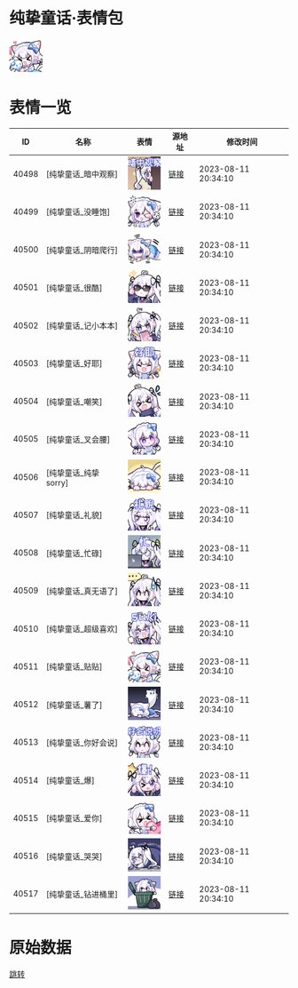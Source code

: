 # 纯挚童话·表情包

<img src="./cover.png" height="60" alt="cover" />

# 表情一览

|ID|名称|表情|源地址|修改时间|
|----|----|----|----|----|
|40498|[纯挚童话_暗中观察]|<img src="./pic/040498_%5B纯挚童话_暗中观察%5D.png" height="60" alt="暗中观察"/>|[链接](https://i0.hdslb.com/bfs/garb/item/905c6d320efdad01eac8553514b43d1a11d91a16.png)|2023-08-11 20:34:10|
|40499|[纯挚童话_没睡饱]|<img src="./pic/040499_%5B纯挚童话_没睡饱%5D.png" height="60" alt="没睡饱"/>|[链接](https://i0.hdslb.com/bfs/garb/item/af538c23373c958d6bba7478ce6fabb6785b89b3.png)|2023-08-11 20:34:10|
|40500|[纯挚童话_阴暗爬行]|<img src="./pic/040500_%5B纯挚童话_阴暗爬行%5D.png" height="60" alt="阴暗爬行"/>|[链接](https://i0.hdslb.com/bfs/garb/item/e75359dde7c3c20a07c85189e4584d769e218a35.png)|2023-08-11 20:34:10|
|40501|[纯挚童话_很酷]|<img src="./pic/040501_%5B纯挚童话_很酷%5D.png" height="60" alt="很酷"/>|[链接](https://i0.hdslb.com/bfs/garb/item/3577f318c4999cc33f6d44f83a06522228a1801f.png)|2023-08-11 20:34:10|
|40502|[纯挚童话_记小本本]|<img src="./pic/040502_%5B纯挚童话_记小本本%5D.png" height="60" alt="记小本本"/>|[链接](https://i0.hdslb.com/bfs/garb/item/59aec294b0168e44a3daac716f225f7cfe373e2e.png)|2023-08-11 20:34:10|
|40503|[纯挚童话_好耶]|<img src="./pic/040503_%5B纯挚童话_好耶%5D.png" height="60" alt="好耶"/>|[链接](https://i0.hdslb.com/bfs/garb/item/443df6079dbc8ea454deeb202d9d2c348d96673d.png)|2023-08-11 20:34:10|
|40504|[纯挚童话_嘲笑]|<img src="./pic/040504_%5B纯挚童话_嘲笑%5D.png" height="60" alt="嘲笑"/>|[链接](https://i0.hdslb.com/bfs/garb/item/4a4b5a7e42050a04d13567683d0abe5a7d0761a8.png)|2023-08-11 20:34:10|
|40505|[纯挚童话_叉会腰]|<img src="./pic/040505_%5B纯挚童话_叉会腰%5D.png" height="60" alt="叉会腰"/>|[链接](https://i0.hdslb.com/bfs/garb/item/6223dc267335cb129a71425cc1951bc6ab82c996.png)|2023-08-11 20:34:10|
|40506|[纯挚童话_纯挚sorry]|<img src="./pic/040506_%5B纯挚童话_纯挚sorry%5D.png" height="60" alt="纯挚sorry"/>|[链接](https://i0.hdslb.com/bfs/garb/item/b37f48875e395628cd188b71e842693e2675394c.png)|2023-08-11 20:34:10|
|40507|[纯挚童话_礼貌]|<img src="./pic/040507_%5B纯挚童话_礼貌%5D.png" height="60" alt="礼貌"/>|[链接](https://i0.hdslb.com/bfs/garb/item/8a993686c154ed298d21096cfd4a28f095396f7b.png)|2023-08-11 20:34:10|
|40508|[纯挚童话_忙碌]|<img src="./pic/040508_%5B纯挚童话_忙碌%5D.png" height="60" alt="忙碌"/>|[链接](https://i0.hdslb.com/bfs/garb/item/2a685d6c3a61eef2a20a927e1d064158f9cd6e69.png)|2023-08-11 20:34:10|
|40509|[纯挚童话_真无语了]|<img src="./pic/040509_%5B纯挚童话_真无语了%5D.png" height="60" alt="真无语了"/>|[链接](https://i0.hdslb.com/bfs/garb/item/4a57bb8f62bda9448b0de764f47ee89c6e226ea3.png)|2023-08-11 20:34:10|
|40510|[纯挚童话_超级喜欢]|<img src="./pic/040510_%5B纯挚童话_超级喜欢%5D.png" height="60" alt="超级喜欢"/>|[链接](https://i0.hdslb.com/bfs/garb/item/6641450ec4a1065a5367ce97507ac2c606baa558.png)|2023-08-11 20:34:10|
|40511|[纯挚童话_贴贴]|<img src="./pic/040511_%5B纯挚童话_贴贴%5D.png" height="60" alt="贴贴"/>|[链接](https://i0.hdslb.com/bfs/garb/item/76eb15c82effa04cfb7acda11cb899cf904cb983.png)|2023-08-11 20:34:10|
|40512|[纯挚童话_薯了]|<img src="./pic/040512_%5B纯挚童话_薯了%5D.png" height="60" alt="薯了"/>|[链接](https://i0.hdslb.com/bfs/garb/item/0ed8645188cdde916cf90f259211ef29ed52896e.png)|2023-08-11 20:34:10|
|40513|[纯挚童话_你好会说]|<img src="./pic/040513_%5B纯挚童话_你好会说%5D.png" height="60" alt="你好会说"/>|[链接](https://i0.hdslb.com/bfs/garb/item/c15ad5ae84b15c383d3eadea26392d0c56c39d0f.png)|2023-08-11 20:34:10|
|40514|[纯挚童话_爆]|<img src="./pic/040514_%5B纯挚童话_爆%5D.png" height="60" alt="爆"/>|[链接](https://i0.hdslb.com/bfs/garb/item/d8d606cb17d5771d88f1637a96062788da519ff9.png)|2023-08-11 20:34:10|
|40515|[纯挚童话_爱你]|<img src="./pic/040515_%5B纯挚童话_爱你%5D.png" height="60" alt="爱你"/>|[链接](https://i0.hdslb.com/bfs/garb/item/1fcb2d9152fa3cc0dcf0bac636724510b97ad7fe.png)|2023-08-11 20:34:10|
|40516|[纯挚童话_哭哭]|<img src="./pic/040516_%5B纯挚童话_哭哭%5D.png" height="60" alt="哭哭"/>|[链接](https://i0.hdslb.com/bfs/garb/item/944e31f1f3d9fb604205b177cd8662d2e7f2a039.png)|2023-08-11 20:34:10|
|40517|[纯挚童话_钻进桶里]|<img src="./pic/040517_%5B纯挚童话_钻进桶里%5D.png" height="60" alt="钻进桶里"/>|[链接](https://i0.hdslb.com/bfs/garb/item/d299df43c92ffced5c2dcdfb37172a33a90e9700.png)|2023-08-11 20:34:10|

# 原始数据

[跳转](./raw.json)

